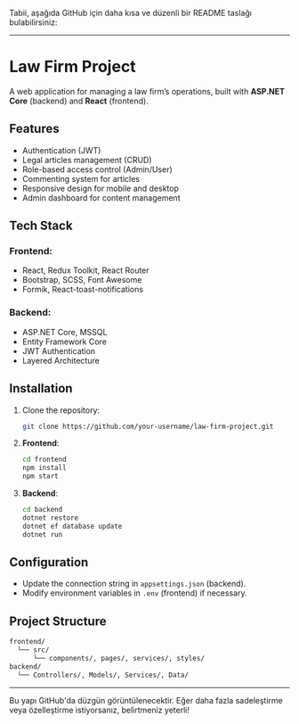Tabii, aşağıda GitHub için daha kısa ve düzenli bir README taslağı bulabilirsiniz:

---

# Law Firm Project

A web application for managing a law firm’s operations, built with **ASP.NET Core** (backend) and **React** (frontend).

## Features
- Authentication (JWT)
- Legal articles management (CRUD)
- Role-based access control (Admin/User)
- Commenting system for articles
- Responsive design for mobile and desktop
- Admin dashboard for content management

## Tech Stack
### Frontend:
- React, Redux Toolkit, React Router
- Bootstrap, SCSS, Font Awesome
- Formik, React-toast-notifications

### Backend:
- ASP.NET Core, MSSQL
- Entity Framework Core
- JWT Authentication
- Layered Architecture

## Installation
1. Clone the repository:
    ```bash
    git clone https://github.com/your-username/law-firm-project.git
    ```
2. **Frontend**:
    ```bash
    cd frontend
    npm install
    npm start
    ```
3. **Backend**:
    ```bash
    cd backend
    dotnet restore
    dotnet ef database update
    dotnet run
    ```

## Configuration
- Update the connection string in `appsettings.json` (backend).
- Modify environment variables in `.env` (frontend) if necessary.

## Project Structure
```bash
frontend/
  └── src/
      └── components/, pages/, services/, styles/
backend/
  └── Controllers/, Models/, Services/, Data/
```

---

Bu yapı GitHub'da düzgün görüntülenecektir. Eğer daha fazla sadeleştirme veya özelleştirme istiyorsanız, belirtmeniz yeterli!

